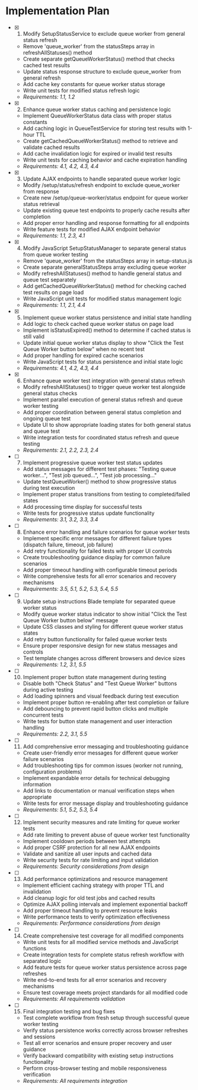 # Implementation Plan

- [x] 1. Modify SetupStatusService to exclude queue worker from general status refresh
  - Remove 'queue_worker' from the statusSteps array in refreshAllStatuses() method
  - Create separate getQueueWorkerStatus() method that checks cached test results
  - Update status response structure to exclude queue_worker from general refresh
  - Add cache key constants for queue worker status storage
  - Write unit tests for modified status refresh logic
  - _Requirements: 1.1, 1.2_

- [x] 2. Enhance queue worker status caching and persistence logic
  - Implement QueueWorkerStatus data class with proper status constants
  - Add caching logic in QueueTestService for storing test results with 1-hour TTL
  - Create getCachedQueueWorkerStatus() method to retrieve and validate cached results
  - Add cache invalidation logic for expired or invalid test results
  - Write unit tests for caching behavior and cache expiration handling
  - _Requirements: 4.1, 4.2, 4.3, 4.4_

- [x] 3. Update AJAX endpoints to handle separated queue worker logic
  - Modify /setup/status/refresh endpoint to exclude queue_worker from response
  - Create new /setup/queue-worker/status endpoint for queue worker status retrieval
  - Update existing queue test endpoints to properly cache results after completion
  - Add proper error handling and response formatting for all endpoints
  - Write feature tests for modified AJAX endpoint behavior
  - _Requirements: 1.1, 2.3, 4.1_

- [x] 4. Modify JavaScript SetupStatusManager to separate general status from queue worker testing
  - Remove 'queue_worker' from the statusSteps array in setup-status.js
  - Create separate generalStatusSteps array excluding queue worker
  - Modify refreshAllStatuses() method to handle general status and queue test separately
  - Add getCachedQueueWorkerStatus() method for checking cached test results on page load
  - Write JavaScript unit tests for modified status management logic
  - _Requirements: 1.1, 2.1, 4.4_

- [x] 5. Implement queue worker status persistence and initial state handling
  - Add logic to check cached queue worker status on page load
  - Implement isStatusExpired() method to determine if cached status is still valid
  - Update initial queue worker status display to show "Click the Test Queue Worker button below" when no recent test
  - Add proper handling for expired cache scenarios
  - Write JavaScript tests for status persistence and initial state logic
  - _Requirements: 4.1, 4.2, 4.3, 4.4_

- [x] 6. Enhance queue worker test integration with general status refresh
  - Modify refreshAllStatuses() to trigger queue worker test alongside general status checks
  - Implement parallel execution of general status refresh and queue worker testing
  - Add proper coordination between general status completion and ongoing queue test
  - Update UI to show appropriate loading states for both general status and queue test
  - Write integration tests for coordinated status refresh and queue testing
  - _Requirements: 2.1, 2.2, 2.3, 2.4_

- [ ] 7. Implement progressive queue worker test status updates
  - Add status messages for different test phases: "Testing queue worker...", "Test job queued...", "Test job processing..."
  - Update testQueueWorker() method to show progressive status during test execution
  - Implement proper status transitions from testing to completed/failed states
  - Add processing time display for successful tests
  - Write tests for progressive status update functionality
  - _Requirements: 3.1, 3.2, 3.3, 3.4_

- [ ] 8. Enhance error handling and failure scenarios for queue worker tests
  - Implement specific error messages for different failure types (dispatch failure, timeout, job failure)
  - Add retry functionality for failed tests with proper UI controls
  - Create troubleshooting guidance display for common failure scenarios
  - Add proper timeout handling with configurable timeout periods
  - Write comprehensive tests for all error scenarios and recovery mechanisms
  - _Requirements: 3.5, 5.1, 5.2, 5.3, 5.4, 5.5_

- [ ] 9. Update setup instructions Blade template for separated queue worker status
  - Modify queue worker status indicator to show initial "Click the Test Queue Worker button below" message
  - Update CSS classes and styling for different queue worker status states
  - Add retry button functionality for failed queue worker tests
  - Ensure proper responsive design for new status messages and controls
  - Test template changes across different browsers and device sizes
  - _Requirements: 1.2, 3.1, 5.5_

- [ ] 10. Implement proper button state management during testing
  - Disable both "Check Status" and "Test Queue Worker" buttons during active testing
  - Add loading spinners and visual feedback during test execution
  - Implement proper button re-enabling after test completion or failure
  - Add debouncing to prevent rapid button clicks and multiple concurrent tests
  - Write tests for button state management and user interaction handling
  - _Requirements: 2.2, 3.1, 5.5_

- [ ] 11. Add comprehensive error messaging and troubleshooting guidance
  - Create user-friendly error messages for different queue worker failure scenarios
  - Add troubleshooting tips for common issues (worker not running, configuration problems)
  - Implement expandable error details for technical debugging information
  - Add links to documentation or manual verification steps when appropriate
  - Write tests for error message display and troubleshooting guidance
  - _Requirements: 5.1, 5.2, 5.3, 5.4_

- [ ] 12. Implement security measures and rate limiting for queue worker tests
  - Add rate limiting to prevent abuse of queue worker test functionality
  - Implement cooldown periods between test attempts
  - Add proper CSRF protection for all new AJAX endpoints
  - Validate and sanitize all user inputs and cached data
  - Write security tests for rate limiting and input validation
  - _Requirements: Security considerations from design_

- [ ] 13. Add performance optimizations and resource management
  - Implement efficient caching strategy with proper TTL and invalidation
  - Add cleanup logic for old test jobs and cached results
  - Optimize AJAX polling intervals and implement exponential backoff
  - Add proper timeout handling to prevent resource leaks
  - Write performance tests to verify optimization effectiveness
  - _Requirements: Performance considerations from design_

- [ ] 14. Create comprehensive test coverage for all modified components
  - Write unit tests for all modified service methods and JavaScript functions
  - Create integration tests for complete status refresh workflow with separated logic
  - Add feature tests for queue worker status persistence across page refreshes
  - Write end-to-end tests for all error scenarios and recovery mechanisms
  - Ensure test coverage meets project standards for all modified code
  - _Requirements: All requirements validation_

- [ ] 15. Final integration testing and bug fixes
  - Test complete workflow from fresh setup through successful queue worker testing
  - Verify status persistence works correctly across browser refreshes and sessions
  - Test all error scenarios and ensure proper recovery and user guidance
  - Verify backward compatibility with existing setup instructions functionality
  - Perform cross-browser testing and mobile responsiveness verification
  - _Requirements: All requirements integration_

